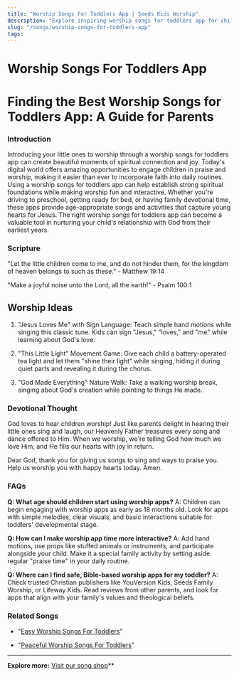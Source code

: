 ```yaml
---
title: "Worship Songs For Toddlers App | Seeds Kids Worship"
description: "Explore inspiring worship songs for toddlers app for children's worship and faith development. Biblical music resources for families and ministry."
slug: "/songs/worship-songs-for-toddlers-app"
tags:
---
```


# Worship Songs For Toddlers App

# Finding the Best Worship Songs for Toddlers App: A Guide for Parents

### Introduction
Introducing your little ones to worship through a worship songs for toddlers app can create beautiful moments of spiritual connection and joy. Today's digital world offers amazing opportunities to engage children in praise and worship, making it easier than ever to incorporate faith into daily routines. Using a worship songs for toddlers app can help establish strong spiritual foundations while making worship fun and interactive. Whether you're driving to preschool, getting ready for bed, or having family devotional time, these apps provide age-appropriate songs and activities that capture young hearts for Jesus. The right worship songs for toddlers app can become a valuable tool in nurturing your child's relationship with God from their earliest years.

### Scripture
"Let the little children come to me, and do not hinder them, for the kingdom of heaven belongs to such as these." - Matthew 19:14

"Make a joyful noise unto the Lord, all the earth!" - Psalm 100:1

## Worship Ideas
1. "Jesus Loves Me" with Sign Language: Teach simple hand motions while singing this classic tune. Kids can sign "Jesus," "loves," and "me" while learning about God's love.

2. "This Little Light" Movement Game: Give each child a battery-operated tea light and let them "shine their light" while singing, hiding it during quiet parts and revealing it during the chorus.

3. "God Made Everything" Nature Walk: Take a walking worship break, singing about God's creation while pointing to things He made.

### Devotional Thought
God loves to hear children worship! Just like parents delight in hearing their little ones sing and laugh, our Heavenly Father treasures every song and dance offered to Him. When we worship, we're telling God how much we love Him, and He fills our hearts with joy in return.

Dear God, thank you for giving us songs to sing and ways to praise you. Help us worship you with happy hearts today. Amen.

### FAQs

**Q: What age should children start using worship apps?**
A: Children can begin engaging with worship apps as early as 18 months old. Look for apps with simple melodies, clear visuals, and basic interactions suitable for toddlers' developmental stage.

**Q: How can I make worship app time more interactive?**
A: Add hand motions, use props like stuffed animals or instruments, and participate alongside your child. Make it a special family activity by setting aside regular "praise time" in your daily routine.

**Q: Where can I find safe, Bible-based worship apps for my toddler?**
A: Check trusted Christian publishers like YouVersion Kids, Seeds Family Worship, or Lifeway Kids. Read reviews from other parents, and look for apps that align with your family's values and theological beliefs.

### Related Songs

- "[Easy Worship Songs For Toddlers](/songs/easy-worship-songs-for-toddlers/)"

- "[Peaceful Worship Songs For Toddlers](/songs/peaceful-worship-songs-for-toddlers/)"

---

**Explore more:** [Visit our song shop](https://seedskidsworship.com/shop)**

<!-- Schema Markup -->
<script type="application/ld+json">
{
  "@context": "https://schema.org",
  "@type": "MusicRecording",
  "name": "Worship Songs For Toddlers App",
  "byArtist": {
    "@type": "MusicGroup",
    "name": "Seeds Kids Worship"
  },
  "isFamilyFriendly": true,
  "url": "https://seedskidsworship.com/songs/worship-songs-for-toddlers-app/"
}
</script>